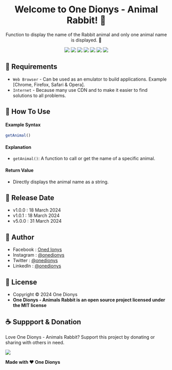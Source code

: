 <h1 align="center">Welcome to One Dionys - Animal Rabbit! 👋 </h1>

<p align="center">Function to display the name of the Rabbit animal and only one animal name is displayed. 💖 </p>

<p align="center">
<img src="https://img.shields.io/github/contributors/onedionys/onedionys-animal-rabbit?style=flat-square">
<img src="https://img.shields.io/github/issues/onedionys/onedionys-animal-rabbit?style=flat-square">
<img src="https://img.shields.io/github/stars/onedionys/onedionys-animal-rabbit?style=flat-square"> 
<img src="https://img.shields.io/github/forks/onedionys/onedionys-animal-rabbit?style=flat-square">
<img src="https://img.shields.io/github/last-commit/onedionys/onedionys-animal-rabbit.svg?style=flat-square">
<img src="https://img.shields.io/github/languages/code-size/onedionys/onedionys-animal-rabbit?style=flat-square">
<img src="https://img.shields.io/github/license/onedionys/onedionys-animal-rabbit?style=flat-square">
</p>

## 💾 Requirements

* `Web Browser` - Can be used as an emulator to build applications. Example [Chrome, Firefox, Safari & Opera].
* `Internet` - Because many use CDN and to make it easier to find solutions to all problems.

## 🎯 How To Use

#### Example Syntax

```javascript
getAnimal()
```

#### Explanation

* `getAnimal()`: A function to call or get the name of a specific animal.

#### Return Value

* Directly displays the animal name as a string.

## 📆 Release Date

* v1.0.0 : 18 March 2024
* v1.0.1 : 18 March 2024
* v5.0.0 : 31 March 2024

## 🧑 Author

* Facebook : <a href="https://www.facebook.com/theonedionys"> Oned Ionys</a>
* Instagram : <a href="https://www.instagram.com/onedionys/"> @onedionys</a>
* Twitter : <a href="https://twitter.com/onedionys"> @onedionys</a>
* LinkedIn :  <a href="https://www.linkedin.com/in/onedionys/"> @onedionys</a>

## 📝 License

* Copyright © 2024 One Dionys
* **One Dionys - Animals Rabbit is an open source project licensed under the MIT license**

## ☕️ Suppport & Donation

Love One Dionys - Animals Rabbit? Support this project by donating or sharing with others in need.

<a href="https://www.buymeacoffee.com/onedionys"><img src="https://img.shields.io/badge/Buy_Me_A_Coffee-FFDD00?style=for-the-badge&logo=buy-me-a-coffee&logoColor=black"/> </a>

**Made with ❤️ One Dionys**
